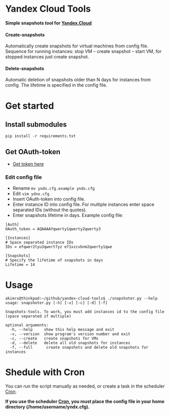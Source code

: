 # Yandex Cloud Tools
**Simple snapshots tool for [Yandex.Cloud](https://cloud.yandex.com)**

#### Create-snapshots
Automatically create snapshots for virtual machines from config file. Sequence for running instances: stop VM – create snapshot – start VM, for stopped instances just create snapshot.

#### Delete-snapshots
Automatic deletion of snapshots older than N days for instances from config. 
The lifetime is specified in the config file.

# Get started
## Install submodules
`pip install -r requirements.txt`

## Get OAuth-token
* [Get token here](https://oauth.yandex.com/authorize?response_type=token&client_id=1a6990aa636648e9b2ef855fa7bec2fb)

### Edit config file
* Rename `mv yndx.cfg.example yndx.cfg`
* Edit `vim ydnx.cfg`
* Insert OAuth-token into config file.
* Enter instance ID into config file. For multiple instances enter space separated IDs (without the quotes).
* Enter snapshots lifetime in days.
Example config file:
```
[Auth]
OAuth_token = AQAAAAYqwerty1qwerty2qwerty3

[Instances]
# Space separated instance IDs
IDs = efqwer2tyu3qwert7yz ef1xzcvbnm2qwerty1qwe

[Snapshots]
# Specify the lifetime of snapshots in days
Lifetime = 14
```

# Usage
```
akimrx@thinkpad:~/github/yandex-cloud-tools$ ./snapshoter.py --help
usage: snapshoter.py [-h] [-v] [-c] [-d] [-f]

Snapshots-tools. To work, you must add instances id to the config file (space separated if multiple)

optional arguments:
  -h, --help     show this help message and exit
  -v, --version  show program's version number and exit
  -c, --create   create snapshots for VMs
  -d, --delete   delete all old snapshots for instances
  -f, --full      create snapshots and delete old snapshots for instances

```

# Shedule with Cron
You can run the script manually as needed, or create a task in the scheduler [Cron](https://help.ubuntu.com/community/CronHowto). 

**If you use the scheduler [Cron](https://help.ubuntu.com/community/CronHowto), you must place the config file in your home directory (/home/username/yndx.cfg).**
